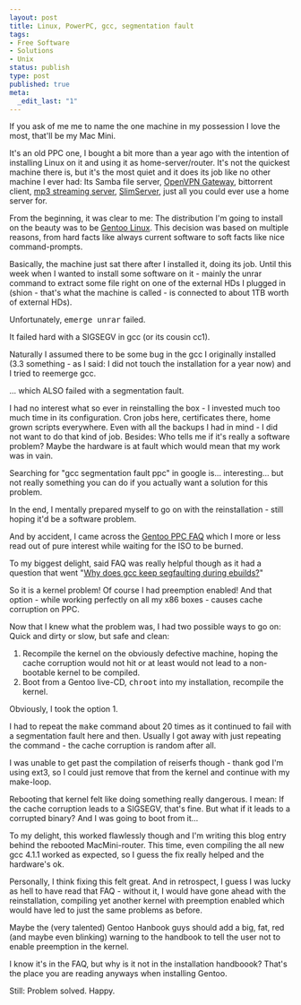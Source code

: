 ```yaml
---
layout: post
title: Linux, PowerPC, gcc, segmentation fault
tags:
- Free Software
- Solutions
- Unix
status: publish
type: post
published: true
meta:
  _edit_last: "1"
---
```

If you ask of me me to name the one machine in my possession I love the most, that'll be my Mac Mini.

It's an old PPC one, I bought a bit more than a year ago with the intention of installing Linux on it and using it as home-server/router. It's not the quickest machine there is, but it's the most quiet and it does its job like no other machine I ever had: Its Samba file server, <a href="http://www.gnegg.ch/archives/242-Lots-of-fun-with-OpenVPN.html">OpenVPN Gateway</a>, bittorrent client, <a href="http://www.jinzora.org/">mp3 streaming server</a>, <a href="http://www.slimp3.com">SlimServer</a>, just all you could ever use a home server for.

From the beginning, it was clear to me: The distribution I'm going to install on the beauty was to be <a href="http://www.gnetoo.org">Gentoo Linux</a>. This decision was based on multiple reasons, from hard facts like always current software to soft facts like nice command-prompts.

Basically, the machine just sat there after I installed it, doing its job. Until this week when I wanted to install some software on it - mainly the unrar command to extract some file right on one of the external HDs I plugged in (shion - that's what the machine is called - is connected to about 1TB worth of external HDs).

Unfortunately, <tt>emerge unrar</tt> failed.

It failed hard with a SIGSEGV in gcc (or its cousin cc1).

Naturally I assumed there to be some bug in the gcc I originally installed (3.3 something - as I said: I did not touch the installation for a year now) and I tried to reemerge gcc.

... which ALSO failed with a segmentation fault.

I had no interest what so ever in reinstalling the box - I invested much too much time in its configuration. Cron jobs here, certificates there, home grown scripts everywhere. Even with all the backups I had in mind - I did not want to do that kind of job. Besides: Who tells me if it's really a software problem? Maybe the hardware is at fault which would mean that my work was in vain.

Searching for "gcc segmentation fault ppc" in google is... interesting... but not really something you can do if you actually want a solution for this problem.

In the end, I mentally prepared myself to go on with the reinstallation - still hoping it'd be a software problem.

And by accident, I came across the <a href="http://www.gentoo.org/doc/en/gentoo-ppc-faq.xml">Gentoo PPC FAQ</a> which I more or less read out of pure interest while waiting for the ISO to be burned.

To my biggest delight, said FAQ was really helpful though as it had a question that went "<a href="http://www.gentoo.org/doc/en/gentoo-ppc-faq.xml#gccsegfaults">Why does gcc keep segfaulting during ebuilds?</a>"

So it is a kernel problem! Of course I had preemption enabled! And that option - while working perfectly on all my x86 boxes - causes cache corruption on PPC.

Now that I knew what the problem was, I had two possible ways to go on: Quick and dirty or slow, but safe and clean:
<ol>
	<li>Recompile the kernel on the obviously defective machine, hoping the cache corruption would not hit or at least would not lead to a non-bootable kernel to be compiled.</li>
	<li>Boot from a Gentoo live-CD, <tt>chroot</tt> into my installation, recompile the kernel.</li>
</ol>
Obviously, I took the option 1.

I had to repeat the <tt>make</tt> command about 20 times as it continued to fail with a segmentation fault here and then. Usually I got away with just repeating the command - the cache corruption is random after all.

I was unable to get past the compilation of reiserfs though - thank god I'm using ext3, so I could just remove that from the kernel and continue with my make-loop.

Rebooting that kernel felt like doing something really dangerous. I mean: If the cache corruption leads to a SIGSEGV, that's fine. But what if it leads to a corrupted binary? And I was going to boot from it...

To my delight, this worked flawlessly though and I'm writing this blog entry behind the rebooted MacMini-router. This time, even compiling the all new gcc 4.1.1 worked as expected, so I guess the fix really helped and the hardware's ok.

Personally, I think fixing this felt great. And in retrospect, I guess I was lucky as hell to have read that FAQ - without it, I would have gone ahead with the reinstallation, compiling yet another kernel with preemption enabled which would have led to just the same problems as before.

Maybe the (very talented) Gentoo Hanbook guys should add a big, fat, red (and maybe even blinking) warning to the handbook to tell the user not to enable preemption in the kernel.

I know it's in the FAQ, but why is it not in the installation handboook? That's the place you are reading anyways when installing Gentoo.

Still: Problem solved. Happy.
